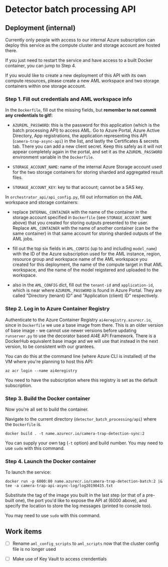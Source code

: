 # Detector batch processing API

## Deployment (internal)

Currently only people with access to our internal Azure subscription can deploy this service as the compute cluster and storage account are hosted there.

If you just need to restart the service and have access to a built Docker container, you can jump to Step 4. 

If you would like to create a new deployment of this API with its own compute resources, please create a new AML workspace and two storage containers within one storage account.


### Step 1. Fill out credentials and AML workspace info

In the `Dockerfile`, fill out the missing fields, but **remember to not commit any credentials to git!**:

- `AZUREML_PASSWORD`: this is the password for this application (which is the batch processing API) to access AML. Go to Azure Portal, Azure Active Directory, App registrations, the application representing this API (`camera-trap-async-api`) in the list, and lastly the Certificates & secrets tab. There you can add a new client secret. Keep this safely as it will not appear completely again in the portal, and set it as the `AZUREML_PASSWORD` environment variable in the `Dockerfile`.

- `STORAGE_ACCOUNT_NAME`: name of the internal Azure Storage account used for the two storage containers for storing sharded and aggregated result files.

- `STORAGE_ACCOUNT_KEY`: key to that account; cannot be a SAS key.

In `orchestrator_api/api_config.py`, fill out information on the AML workspace and storage containers:

- replace `INTERNAL_CONTAINER` with the name of the container in the storage account specified in `Dockerfile` (see `STORAGE_ACCOUNT_NAME` above) that you created for storing outputs presented to the user. Replace `AML_CONTAINER` with the name of another container (can be the same container) in that same account for storing sharded outputs of the AML jobs.

- fill out the top six fields in `AML_CONFIG` (up to and including `model_name`) with the ID of the Azure subscription used for the AML instance, region, resource group and workspace name of the AML workspace you created for this deployment, the name of the compute target in that AML workspace, and the name of the model reigstered and uploaded to the workspace. 

- also in the `AML_CONFIG` dict, fill out the `tenant-id` and `application-id`, which is near where `AZUREML_PASSWORD` is found in Azure Portal. They are called "Directory (tenant) ID" and "Application (client) ID" respectively.


### Step 2. Log in to Azure Container Registry

Authenticate to the Azure Container Registry `ai4eregistry.azurecr.io`, since in `Dockerfile` we use a base image from there. This is an older version of base image - we cannot use newer versions before updating `runserver.py` to use the decorator based AI4E API Framework. There is a DockerHub equivalent base image and we will use that instead in the next version, to be consistent with our grantees.

You can do this at the command line (where Azure CLI is installed) of the VM where you're planning to host this API:
```
az acr login --name ai4eregistry
```
You need to have the subscription where this registry is set as the default subscription.


### Step 3. Build the Docker container
Now you're all set to build the container.

Navigate to the current directory (`detector_batch_processing/api`) where the `Dockerfile` is.

```
docker build . -t name.azurecr.io/camera-trap-detection-sync:2
```

You can supply your own tag (`-t` option) and build number. You may need to use `sudo` with this command.


### Step 4. Launch the Docker container
To launch the service:

```
docker run -p 6000:80 name.azurecr.io/camera-trap-detection-batch:2 |& tee -a camera-trap-api-async-log/log20190415.txt
```

Substitute the tag of the image you built in the last step (or that of a pre-built one), the port you'd like to expose the API at (6000 above), and specify the location to store the log messages (printed to console too).

You may need to use `sudo` with this command.


## Work items

- [ ] Rename `aml_config_scripts` to `aml_scripts` now that the cluster config file is no longer used

- [ ] Make use of Key Vault to access crendentials

